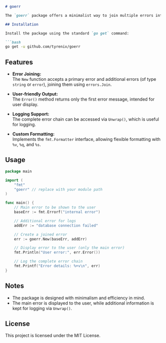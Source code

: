 ```markdown
# goerr

The `goerr` package offers a minimalist way to join multiple errors into one using Go's standard `errors.Join`. It helps to hide detailed server errors from the user by exposing only the main error message, while the full error chain is available for logging.

## Installation

Install the package using the standard `go get` command:

```bash
go get -u github.com/tyrenix/goerr
```

## Features

- **Error Joining:**  
  The `New` function accepts a primary error and additional errors (of type `string` or `error`), joining them using `errors.Join`.

- **User-friendly Output:**  
  The `Error()` method returns only the first error message, intended for user display.

- **Logging Support:**  
  The complete error chain can be accessed via `Unwrap()`, which is useful for logging.

- **Custom Formatting:**  
  Implements the `fmt.Formatter` interface, allowing flexible formatting with `%v`, `%q`, and `%s`.

## Usage

```go
package main

import (
	"fmt"
	"goerr" // replace with your module path
)

func main() {
	// Main error to be shown to the user
	baseErr := fmt.Errorf("internal error")

	// Additional error for logs
	addErr := "database connection failed"

	// Create a joined error
	err := goerr.New(baseErr, addErr)

	// Display error to the user (only the main error)
	fmt.Println("User error:", err.Error())

	// Log the complete error chain
	fmt.Printf("Error details: %+v\n", err)
}
```

## Notes

- The package is designed with minimalism and efficiency in mind.
- The main error is displayed to the user, while additional information is kept for logging via `Unwrap()`.

## License

This project is licensed under the MIT License.
```